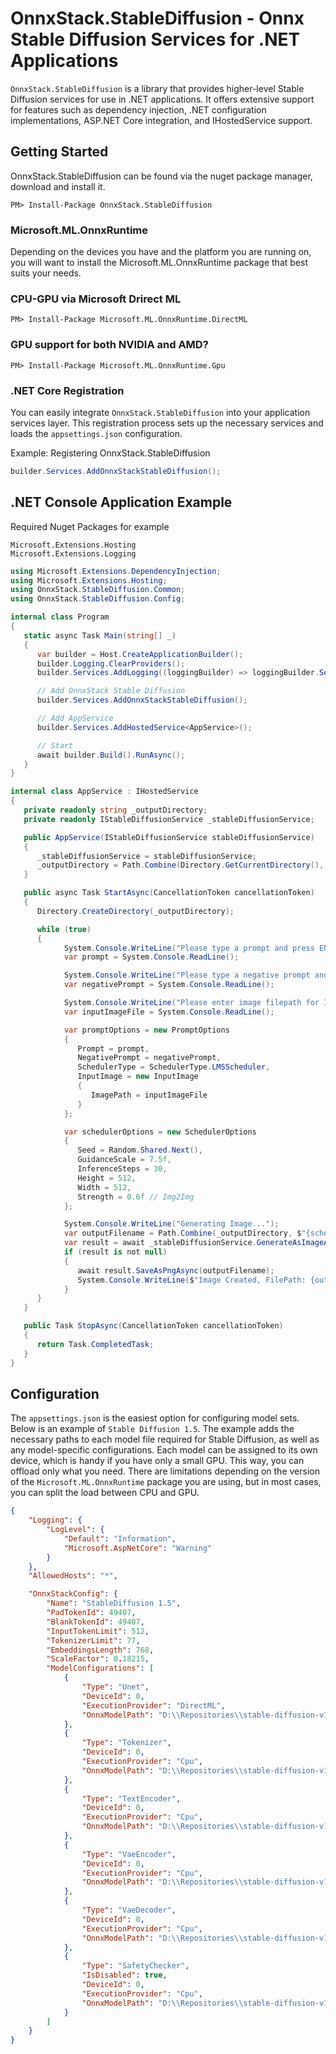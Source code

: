 ﻿# OnnxStack.StableDiffusion - Onnx Stable Diffusion Services for .NET Applications

`OnnxStack.StableDiffusion` is a library that provides higher-level Stable Diffusion services for use in .NET applications. It offers extensive support for features such as dependency injection, .NET configuration implementations, ASP.NET Core integration, and IHostedService support.

## Getting Started

OnnxStack.StableDiffusion can be found via the nuget package manager, download and install it.
```
PM> Install-Package OnnxStack.StableDiffusion
```

### Microsoft.ML.OnnxRuntime
Depending on the devices you have and the platform you are running on, you will want to install the Microsoft.ML.OnnxRuntime package that best suits your needs.

### CPU-GPU via Microsoft Drirect ML
```
PM> Install-Package Microsoft.ML.OnnxRuntime.DirectML
```

### GPU support for both NVIDIA and AMD?
```
PM> Install-Package Microsoft.ML.OnnxRuntime.Gpu
```



### .NET Core Registration

You can easily integrate `OnnxStack.StableDiffusion` into your application services layer. This registration process sets up the necessary services and loads the `appsettings.json` configuration.

Example: Registering OnnxStack.StableDiffusion
```csharp
builder.Services.AddOnnxStackStableDiffusion();
```




## .NET Console Application Example

Required Nuget Packages for example
```nuget
Microsoft.Extensions.Hosting
Microsoft.Extensions.Logging
```

```csharp
using Microsoft.Extensions.DependencyInjection;
using Microsoft.Extensions.Hosting;
using OnnxStack.StableDiffusion.Common;
using OnnxStack.StableDiffusion.Config;

internal class Program
{
   static async Task Main(string[] _)
   {
      var builder = Host.CreateApplicationBuilder();
      builder.Logging.ClearProviders();
      builder.Services.AddLogging((loggingBuilder) => loggingBuilder.SetMinimumLevel(LogLevel.Error));

      // Add OnnxStack Stable Diffusion
      builder.Services.AddOnnxStackStableDiffusion();

      // Add AppService
      builder.Services.AddHostedService<AppService>();

      // Start
      await builder.Build().RunAsync();
   }
}

internal class AppService : IHostedService
{
   private readonly string _outputDirectory;
   private readonly IStableDiffusionService _stableDiffusionService;

   public AppService(IStableDiffusionService stableDiffusionService)
   {
      _stableDiffusionService = stableDiffusionService;
      _outputDirectory = Path.Combine(Directory.GetCurrentDirectory(), "Images");
   }

   public async Task StartAsync(CancellationToken cancellationToken)
   {
      Directory.CreateDirectory(_outputDirectory);

      while (true)
      {
            System.Console.WriteLine("Please type a prompt and press ENTER");
            var prompt = System.Console.ReadLine();

            System.Console.WriteLine("Please type a negative prompt and press ENTER (optional)");
            var negativePrompt = System.Console.ReadLine();

            System.Console.WriteLine("Please enter image filepath for Img2Img and press ENTER (optional)");
            var inputImageFile = System.Console.ReadLine();

            var promptOptions = new PromptOptions
            {
               Prompt = prompt,
               NegativePrompt = negativePrompt,
               SchedulerType = SchedulerType.LMSScheduler,
               InputImage = new InputImage
               {
                  ImagePath = inputImageFile
               }
            };

            var schedulerOptions = new SchedulerOptions
            {
               Seed = Random.Shared.Next(),
               GuidanceScale = 7.5f,
               InferenceSteps = 30,
               Height = 512,
               Width = 512,
               Strength = 0.6f // Img2Img
            };

            System.Console.WriteLine("Generating Image...");
            var outputFilename = Path.Combine(_outputDirectory, $"{schedulerOptions.Seed}_{promptOptions.SchedulerType}.png");
            var result = await _stableDiffusionService.GenerateAsImageAsync(prompt, options);
            if (result is not null)
            { 
               await result.SaveAsPngAsync(outputFilename);
               System.Console.WriteLine($"Image Created, FilePath: {outputFilename}");
            }
      }
   }

   public Task StopAsync(CancellationToken cancellationToken)
   {
      return Task.CompletedTask;
   }
}
```


## Configuration
The `appsettings.json` is the easiest option for configuring model sets. Below is an example of `Stable Diffusion 1.5`.
The example adds the necessary paths to each model file required for Stable Diffusion, as well as any model-specific configurations. 
Each model can be assigned to its own device, which is handy if you have only a small GPU. This way, you can offload only what you need. There are limitations depending on the version of the `Microsoft.ML.OnnxRuntime` package you are using, but in most cases, you can split the load between CPU and GPU.

```json
{
	"Logging": {
		"LogLevel": {
			"Default": "Information",
			"Microsoft.AspNetCore": "Warning"
		}
	},
	"AllowedHosts": "*",

	"OnnxStackConfig": {
		"Name": "StableDiffusion 1.5",
		"PadTokenId": 49407,
		"BlankTokenId": 49407,
		"InputTokenLimit": 512,
		"TokenizerLimit": 77,
		"EmbeddingsLength": 768,
		"ScaleFactor": 0.18215,
		"ModelConfigurations": [
			{
				"Type": "Unet",
				"DeviceId": 0,
				"ExecutionProvider": "DirectML",
				"OnnxModelPath": "D:\\Repositories\\stable-diffusion-v1-5\\unet\\model.onnx"
			},
			{
				"Type": "Tokenizer",
				"DeviceId": 0,
				"ExecutionProvider": "Cpu",
				"OnnxModelPath": "D:\\Repositories\\stable-diffusion-v1-5\\cliptokenizer.onnx"
			},
			{
				"Type": "TextEncoder",
				"DeviceId": 0,
				"ExecutionProvider": "Cpu",
				"OnnxModelPath": "D:\\Repositories\\stable-diffusion-v1-5\\text_encoder\\model.onnx"
			},
			{
				"Type": "VaeEncoder",
				"DeviceId": 0,
				"ExecutionProvider": "Cpu",
				"OnnxModelPath": "D:\\Repositories\\stable-diffusion-v1-5\\vae_encoder\\model.onnx"
			},
			{
				"Type": "VaeDecoder",
				"DeviceId": 0,
				"ExecutionProvider": "Cpu",
				"OnnxModelPath": "D:\\Repositories\\stable-diffusion-v1-5\\vae_decoder\\model.onnx"
			},
			{
				"Type": "SafetyChecker",
				"IsDisabled": true,
				"DeviceId": 0,
				"ExecutionProvider": "Cpu",
				"OnnxModelPath": "D:\\Repositories\\stable-diffusion-v1-5\\safety_checker\\model.onnx"
			}
		]
	}
}
```